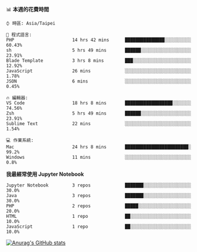 <!--### Hi there 👋-->

<!--
**treevel/treevel** is a ✨ _special_ ✨ repository because its `README.md` (this file) appears on your GitHub profile.

Here are some ideas to get you started:

- 🔭 I’m currently working on ...
- 🌱 I’m currently learning ...
- 👯 I’m looking to collaborate on ...
- 🤔 I’m looking for help with ...
- 💬 Ask me about ...
- 📫 How to reach me: ...
- 😄 Pronouns: ...
- ⚡ Fun fact: ...
-->

<!--START_SECTION:waka-->
📊 **本週的花費時間** 

```text
⌚︎ 時區: Asia/Taipei

💬 程式語言: 
PHP                      14 hrs 42 mins      ███████████████░░░░░░░░░░   60.43% 
sh                       5 hrs 49 mins       ██████░░░░░░░░░░░░░░░░░░░   23.91% 
Blade Template           3 hrs 8 mins        ███░░░░░░░░░░░░░░░░░░░░░░   12.92% 
JavaScript               26 mins             ░░░░░░░░░░░░░░░░░░░░░░░░░   1.78% 
JSON                     6 mins              ░░░░░░░░░░░░░░░░░░░░░░░░░   0.45%

🔥 編輯器: 
VS Code                  18 hrs 8 mins       ██████████████████░░░░░░░   74.56% 
Zsh                      5 hrs 49 mins       ██████░░░░░░░░░░░░░░░░░░░   23.91% 
Sublime Text             22 mins             ░░░░░░░░░░░░░░░░░░░░░░░░░   1.54%

💻 作業系統: 
Mac                      24 hrs 8 mins       ████████████████████████░   99.2% 
Windows                  11 mins             ░░░░░░░░░░░░░░░░░░░░░░░░░   0.8%

```

**我最經常使用 Jupyter Notebook** 

```text
Jupyter Notebook         3 repos             ███████░░░░░░░░░░░░░░░░░░   30.0% 
Java                     3 repos             ███████░░░░░░░░░░░░░░░░░░   30.0% 
PHP                      2 repos             █████░░░░░░░░░░░░░░░░░░░░   20.0% 
HTML                     1 repo              ██░░░░░░░░░░░░░░░░░░░░░░░   10.0% 
JavaScript               1 repo              ██░░░░░░░░░░░░░░░░░░░░░░░   10.0%

```



<!--END_SECTION:waka-->

<!-- GitHub Stats Card-->
[![Anurag's GitHub stats](https://github-readme-stats.vercel.app/api?username=treevel&show_icons=true&theme=monokai&count_private=true)](https://github.com/anuraghazra/github-readme-stats)
